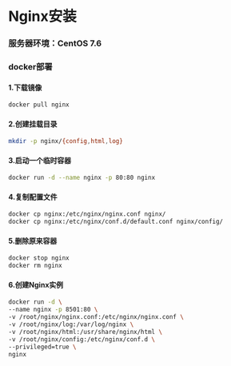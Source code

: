# Nginx安装

### 服务器环境：CentOS 7.6

### docker部署

#### 1.下载镜像

```bash
docker pull nginx
```

#### 2.创建挂载目录

```bash
mkdir -p nginx/{config,html,log}
```

#### 3.启动一个临时容器

```bash
docker run -d --name nginx -p 80:80 nginx
```

#### 4.复制配置文件

```bash
docker cp nginx:/etc/nginx/nginx.conf nginx/
docker cp nginx:/etc/nginx/conf.d/default.conf nginx/config/
```

#### 5.删除原来容器

```bash
docker stop nginx
docker rm nginx
```

#### 6.创建Nginx实例

```bash
docker run -d \
--name nginx -p 8501:80 \
-v /root/nginx/nginx.conf:/etc/nginx/nginx.conf \
-v /root/nginx/log:/var/log/nginx \
-v /root/nginx/html:/usr/share/nginx/html \
-v /root/nginx/config:/etc/nginx/conf.d \
--privileged=true \
nginx
```

